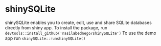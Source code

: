 # shinySQLite
shinySQLite enables you to create, edit, use and share SQLite databases directly from shiny app.
To install the package, run
`devtools::install_github('nasilabednego/shinySQLite')`
To use the demo app run
`shinySQLite::runshinySQLite()`
